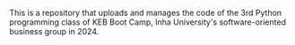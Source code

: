 This is a repository that uploads and manages the code of the 3rd Python programming class of KEB Boot Camp, Inha University's software-oriented business group in 2024.
